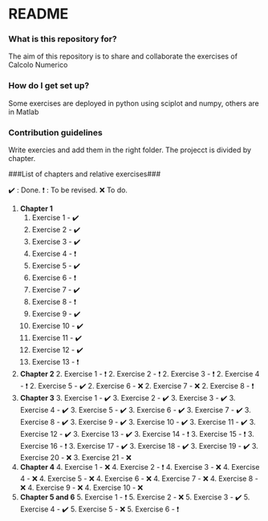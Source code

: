 # README #

### What is this repository for? ###

The aim of this repository is to share and collaborate the exercises of Calcolo Numerico

### How do I get set up? ###

Some exercises are deployed in python using sciplot and numpy, others are in Matlab

### Contribution guidelines ###
Write exercies and add them in the right folder.
The projecct is divided by chapter.

###List of chapters and relative exercises###

:heavy_check_mark: : Done.
:heavy_exclamation_mark: : To be revised.
:x: To do.

1. **Chapter 1**
    1. Exercise 1 - :heavy_check_mark:
    1. Exercise 2 - :heavy_check_mark:
    1. Exercise 3 - :heavy_check_mark:
    1. Exercise 4 - :heavy_exclamation_mark:
    1. Exercise 5 - :heavy_check_mark:
    1. Exercise 6 - :heavy_exclamation_mark:
    1. Exercise 7 - :heavy_check_mark:
    1. Exercise 8 - :heavy_exclamation_mark:
    1. Exercise 9 - :heavy_check_mark:
    1. Exercise 10 - :heavy_check_mark:
    1. Exercise 11 - :heavy_check_mark:
    1. Exercise 12 - :heavy_check_mark:
    1. Exercise 13 - :heavy_exclamation_mark:
2. **Chapter 2**
    2. Exercise 1 - :heavy_exclamation_mark:
    2. Exercise 2 - :heavy_exclamation_mark:
    2. Exercise 3 - :heavy_exclamation_mark:
    2. Exercise 4 - :heavy_exclamation_mark:
    2. Exercise 5 - :heavy_check_mark:
    2. Exercise 6 - :x:
    2. Exercise 7 - :x:
    2. Exercise 8 - :heavy_exclamation_mark:
3. **Chapter 3**
    3. Exercise 1 - :heavy_check_mark:
    3. Exercise 2 - :heavy_check_mark:
    3. Exercise 3 - :heavy_check_mark:
    3. Exercise 4 - :heavy_check_mark:
    3. Exercise 5 - :heavy_check_mark:
    3. Exercise 6 - :heavy_check_mark:
    3. Exercise 7 - :heavy_check_mark:
    3. Exercise 8 - :heavy_check_mark:
    3. Exercise 9 - :heavy_check_mark:
    3. Exercise 10 - :heavy_check_mark:
    3. Exercise 11 - :heavy_check_mark:
    3. Exercise 12 - :heavy_check_mark:
    3. Exercise 13 - :heavy_check_mark:
    3. Exercise 14 - :heavy_exclamation_mark:
    3. Exercise 15 - :heavy_exclamation_mark:
    3. Exercise 16 - :heavy_exclamation_mark:
    3. Exercise 17 - :heavy_check_mark:
    3. Exercise 18 - :heavy_check_mark:
    3. Exercise 19 - :heavy_check_mark:
    3. Exercise 20 - :x:
    3. Exercise 21 - :x:
4. **Chapter 4**
    4. Exercise 1 - :x:
    4. Exercise 2 - :heavy_exclamation_mark:
    4. Exercise 3 - :x:
    4. Exercise 4 - :x:
    4. Exercise 5 - :x:
    4. Exercise 6 - :x:
    4. Exercise 7 - :x:
    4. Exercise 8 - :x:
    4. Exercise 9 - :x:
    4. Exercise 10 - :x:
5. **Chapter 5 and 6**
    5. Exercise 1 - :heavy_exclamation_mark:
    5. Exercise 2 - :x:
    5. Exercise 3 - :heavy_check_mark:
    5. Exercise 4 - :heavy_check_mark:
    5. Exercise 5 - :x:
    5. Exercise 6 - :heavy_exclamation_mark:
